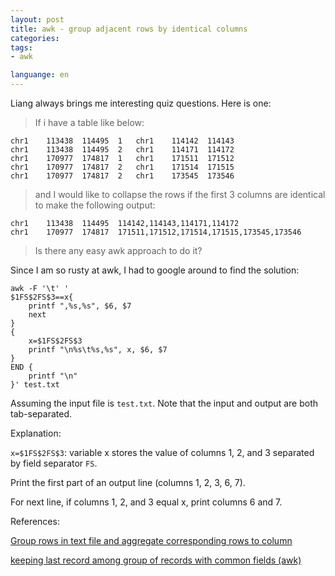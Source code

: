 ```yaml
---
layout: post
title: awk - group adjacent rows by identical columns
categories: 
tags:
- awk

languange: en
---
```


Liang always brings me interesting quiz questions. Here is one:

>If i have a table like below:

    chr1	113438	114495	1	chr1	114142	114143
    chr1	113438	114495	2	chr1	114171	114172
    chr1	170977	174817	1	chr1	171511	171512
    chr1	170977	174817	2	chr1	171514	171515
    chr1	170977	174817	2	chr1	173545	173546

>and I would like to collapse the rows if the first 3 columns are identical to make the following output:

    chr1	113438	114495	114142,114143,114171,114172    
    chr1	170977	174817	171511,171512,171514,171515,173545,173546

>Is there any easy awk approach to do it?

Since I am so rusty at awk, I had to google around to find the solution:

    awk -F '\t' '
    $1FS$2FS$3==x{
        printf ",%s,%s", $6, $7
        next
    }
    {
        x=$1FS$2FS$3
        printf "\n%s\t%s,%s", x, $6, $7
    }
    END {
        printf "\n"
    }' test.txt
    
Assuming the input file is `test.txt`. Note that the input and output are both tab-separated.

Explanation:

`x=$1FS$2FS$3`: variable x stores the value of columns 1, 2, and 3 separated by field separator `FS`. 

Print the first part of an output line (columns 1, 2, 3, 6, 7).

For next line, if columns 1, 2, and 3 equal x, print columns 6 and 7.

References:

[Group rows in text file and aggregate corresponding rows to column](http://stackoverflow.com/questions/11389990/group-rows-in-text-file-and-aggregate-corresponding-rows-to-column)

[keeping last record among group of records with common fields (awk)](http://www.unix.com/unix-for-dummies-questions-and-answers/202715-keeping-last-record-among-group-records-common-fields-awk.html)
